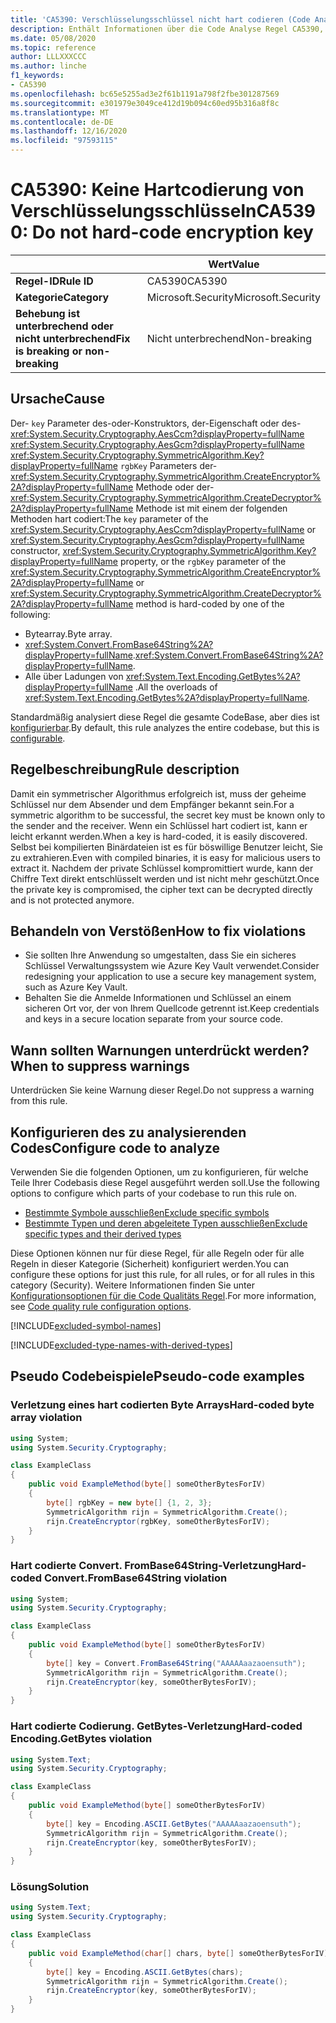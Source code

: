 ```yaml
---
title: 'CA5390: Verschlüsselungsschlüssel nicht hart codieren (Code Analyse)'
description: Enthält Informationen über die Code Analyse Regel CA5390, einschließlich der Gründe, der Behebung von Verstößen und der Zeit, zu der Sie unterdrückt werden soll.
ms.date: 05/08/2020
ms.topic: reference
author: LLLXXXCCC
ms.author: linche
f1_keywords:
- CA5390
ms.openlocfilehash: bc65e5255ad3e2f61b1191a798f2fbe301287569
ms.sourcegitcommit: e301979e3049ce412d19b094c60ed95b316a8f8c
ms.translationtype: MT
ms.contentlocale: de-DE
ms.lasthandoff: 12/16/2020
ms.locfileid: "97593115"
---
```

# <a name="ca5390-do-not-hard-code-encryption-key"></a><span data-ttu-id="03379-103">CA5390: Keine Hartcodierung von Verschlüsselungsschlüsseln</span><span class="sxs-lookup"><span data-stu-id="03379-103">CA5390: Do not hard-code encryption key</span></span>

| | <span data-ttu-id="03379-104">Wert</span><span class="sxs-lookup"><span data-stu-id="03379-104">Value</span></span> |
|-|-|
| <span data-ttu-id="03379-105">**Regel-ID**</span><span class="sxs-lookup"><span data-stu-id="03379-105">**Rule ID**</span></span> |<span data-ttu-id="03379-106">CA5390</span><span class="sxs-lookup"><span data-stu-id="03379-106">CA5390</span></span>|
| <span data-ttu-id="03379-107">**Kategorie**</span><span class="sxs-lookup"><span data-stu-id="03379-107">**Category**</span></span> |<span data-ttu-id="03379-108">Microsoft.Security</span><span class="sxs-lookup"><span data-stu-id="03379-108">Microsoft.Security</span></span>|
| <span data-ttu-id="03379-109">**Behebung ist unterbrechend oder nicht unterbrechend**</span><span class="sxs-lookup"><span data-stu-id="03379-109">**Fix is breaking or non-breaking**</span></span> |<span data-ttu-id="03379-110">Nicht unterbrechend</span><span class="sxs-lookup"><span data-stu-id="03379-110">Non-breaking</span></span>|

## <a name="cause"></a><span data-ttu-id="03379-111">Ursache</span><span class="sxs-lookup"><span data-stu-id="03379-111">Cause</span></span>

<span data-ttu-id="03379-112">Der- `key` Parameter des-oder-Konstruktors, der-Eigenschaft oder des- <xref:System.Security.Cryptography.AesCcm?displayProperty=fullName> <xref:System.Security.Cryptography.AesGcm?displayProperty=fullName> <xref:System.Security.Cryptography.SymmetricAlgorithm.Key?displayProperty=fullName> `rgbKey` Parameters der- <xref:System.Security.Cryptography.SymmetricAlgorithm.CreateEncryptor%2A?displayProperty=fullName> Methode oder der- <xref:System.Security.Cryptography.SymmetricAlgorithm.CreateDecryptor%2A?displayProperty=fullName> Methode ist mit einem der folgenden Methoden hart codiert:</span><span class="sxs-lookup"><span data-stu-id="03379-112">The `key` parameter of the <xref:System.Security.Cryptography.AesCcm?displayProperty=fullName> or <xref:System.Security.Cryptography.AesGcm?displayProperty=fullName> constructor, <xref:System.Security.Cryptography.SymmetricAlgorithm.Key?displayProperty=fullName> property, or the `rgbKey` parameter of the <xref:System.Security.Cryptography.SymmetricAlgorithm.CreateEncryptor%2A?displayProperty=fullName> or <xref:System.Security.Cryptography.SymmetricAlgorithm.CreateDecryptor%2A?displayProperty=fullName> method is hard-coded by one of the following:</span></span>

- <span data-ttu-id="03379-113">Bytearray.</span><span class="sxs-lookup"><span data-stu-id="03379-113">Byte array.</span></span>
- <span data-ttu-id="03379-114"><xref:System.Convert.FromBase64String%2A?displayProperty=fullName>.</span><span class="sxs-lookup"><span data-stu-id="03379-114"><xref:System.Convert.FromBase64String%2A?displayProperty=fullName>.</span></span>
- <span data-ttu-id="03379-115">Alle über Ladungen von <xref:System.Text.Encoding.GetBytes%2A?displayProperty=fullName> .</span><span class="sxs-lookup"><span data-stu-id="03379-115">All the overloads of <xref:System.Text.Encoding.GetBytes%2A?displayProperty=fullName>.</span></span>

<span data-ttu-id="03379-116">Standardmäßig analysiert diese Regel die gesamte CodeBase, aber dies ist [konfigurierbar](#configure-code-to-analyze).</span><span class="sxs-lookup"><span data-stu-id="03379-116">By default, this rule analyzes the entire codebase, but this is [configurable](#configure-code-to-analyze).</span></span>

## <a name="rule-description"></a><span data-ttu-id="03379-117">Regelbeschreibung</span><span class="sxs-lookup"><span data-stu-id="03379-117">Rule description</span></span>

<span data-ttu-id="03379-118">Damit ein symmetrischer Algorithmus erfolgreich ist, muss der geheime Schlüssel nur dem Absender und dem Empfänger bekannt sein.</span><span class="sxs-lookup"><span data-stu-id="03379-118">For a symmetric algorithm to be successful, the secret key must be known only to the sender and the receiver.</span></span> <span data-ttu-id="03379-119">Wenn ein Schlüssel hart codiert ist, kann er leicht erkannt werden.</span><span class="sxs-lookup"><span data-stu-id="03379-119">When a key is hard-coded, it is easily discovered.</span></span> <span data-ttu-id="03379-120">Selbst bei kompilierten Binärdateien ist es für böswillige Benutzer leicht, Sie zu extrahieren.</span><span class="sxs-lookup"><span data-stu-id="03379-120">Even with compiled binaries, it is easy for malicious users to extract it.</span></span> <span data-ttu-id="03379-121">Nachdem der private Schlüssel kompromittiert wurde, kann der Chiffre Text direkt entschlüsselt werden und ist nicht mehr geschützt.</span><span class="sxs-lookup"><span data-stu-id="03379-121">Once the private key is compromised, the cipher text can be decrypted directly and is not protected anymore.</span></span>

## <a name="how-to-fix-violations"></a><span data-ttu-id="03379-122">Behandeln von Verstößen</span><span class="sxs-lookup"><span data-stu-id="03379-122">How to fix violations</span></span>

- <span data-ttu-id="03379-123">Sie sollten Ihre Anwendung so umgestalten, dass Sie ein sicheres Schlüssel Verwaltungssystem wie Azure Key Vault verwendet.</span><span class="sxs-lookup"><span data-stu-id="03379-123">Consider redesigning your application to use a secure key management system, such as Azure Key Vault.</span></span>
- <span data-ttu-id="03379-124">Behalten Sie die Anmelde Informationen und Schlüssel an einem sicheren Ort vor, der von Ihrem Quellcode getrennt ist.</span><span class="sxs-lookup"><span data-stu-id="03379-124">Keep credentials and keys in a secure location separate from your source code.</span></span>

## <a name="when-to-suppress-warnings"></a><span data-ttu-id="03379-125">Wann sollten Warnungen unterdrückt werden?</span><span class="sxs-lookup"><span data-stu-id="03379-125">When to suppress warnings</span></span>

<span data-ttu-id="03379-126">Unterdrücken Sie keine Warnung dieser Regel.</span><span class="sxs-lookup"><span data-stu-id="03379-126">Do not suppress a warning from this rule.</span></span>

## <a name="configure-code-to-analyze"></a><span data-ttu-id="03379-127">Konfigurieren des zu analysierenden Codes</span><span class="sxs-lookup"><span data-stu-id="03379-127">Configure code to analyze</span></span>

<span data-ttu-id="03379-128">Verwenden Sie die folgenden Optionen, um zu konfigurieren, für welche Teile Ihrer Codebasis diese Regel ausgeführt werden soll.</span><span class="sxs-lookup"><span data-stu-id="03379-128">Use the following options to configure which parts of your codebase to run this rule on.</span></span>

- [<span data-ttu-id="03379-129">Bestimmte Symbole ausschließen</span><span class="sxs-lookup"><span data-stu-id="03379-129">Exclude specific symbols</span></span>](#exclude-specific-symbols)
- [<span data-ttu-id="03379-130">Bestimmte Typen und deren abgeleitete Typen ausschließen</span><span class="sxs-lookup"><span data-stu-id="03379-130">Exclude specific types and their derived types</span></span>](#exclude-specific-types-and-their-derived-types)

<span data-ttu-id="03379-131">Diese Optionen können nur für diese Regel, für alle Regeln oder für alle Regeln in dieser Kategorie (Sicherheit) konfiguriert werden.</span><span class="sxs-lookup"><span data-stu-id="03379-131">You can configure these options for just this rule, for all rules, or for all rules in this category (Security).</span></span> <span data-ttu-id="03379-132">Weitere Informationen finden Sie unter [Konfigurationsoptionen für die Code Qualitäts Regel](../code-quality-rule-options.md).</span><span class="sxs-lookup"><span data-stu-id="03379-132">For more information, see [Code quality rule configuration options](../code-quality-rule-options.md).</span></span>

[!INCLUDE[excluded-symbol-names](~/includes/code-analysis/excluded-symbol-names.md)]

[!INCLUDE[excluded-type-names-with-derived-types](~/includes/code-analysis/excluded-type-names-with-derived-types.md)]

## <a name="pseudo-code-examples"></a><span data-ttu-id="03379-133">Pseudo Codebeispiele</span><span class="sxs-lookup"><span data-stu-id="03379-133">Pseudo-code examples</span></span>

### <a name="hard-coded-byte-array-violation"></a><span data-ttu-id="03379-134">Verletzung eines hart codierten Byte Arrays</span><span class="sxs-lookup"><span data-stu-id="03379-134">Hard-coded byte array violation</span></span>

```csharp
using System;
using System.Security.Cryptography;

class ExampleClass
{
    public void ExampleMethod(byte[] someOtherBytesForIV)
    {
        byte[] rgbKey = new byte[] {1, 2, 3};
        SymmetricAlgorithm rijn = SymmetricAlgorithm.Create();
        rijn.CreateEncryptor(rgbKey, someOtherBytesForIV);
    }
}
```

### <a name="hard-coded-convertfrombase64string-violation"></a><span data-ttu-id="03379-135">Hart codierte Convert. FromBase64String-Verletzung</span><span class="sxs-lookup"><span data-stu-id="03379-135">Hard-coded Convert.FromBase64String violation</span></span>

```csharp
using System;
using System.Security.Cryptography;

class ExampleClass
{
    public void ExampleMethod(byte[] someOtherBytesForIV)
    {
        byte[] key = Convert.FromBase64String("AAAAAaazaoensuth");
        SymmetricAlgorithm rijn = SymmetricAlgorithm.Create();
        rijn.CreateEncryptor(key, someOtherBytesForIV);
    }
}
```

### <a name="hard-coded-encodinggetbytes-violation"></a><span data-ttu-id="03379-136">Hart codierte Codierung. GetBytes-Verletzung</span><span class="sxs-lookup"><span data-stu-id="03379-136">Hard-coded Encoding.GetBytes violation</span></span>

```csharp
using System.Text;
using System.Security.Cryptography;

class ExampleClass
{
    public void ExampleMethod(byte[] someOtherBytesForIV)
    {
        byte[] key = Encoding.ASCII.GetBytes("AAAAAaazaoensuth");
        SymmetricAlgorithm rijn = SymmetricAlgorithm.Create();
        rijn.CreateEncryptor(key, someOtherBytesForIV);
    }
}
```

### <a name="solution"></a><span data-ttu-id="03379-137">Lösung</span><span class="sxs-lookup"><span data-stu-id="03379-137">Solution</span></span>

```csharp
using System.Text;
using System.Security.Cryptography;

class ExampleClass
{
    public void ExampleMethod(char[] chars, byte[] someOtherBytesForIV)
    {
        byte[] key = Encoding.ASCII.GetBytes(chars);
        SymmetricAlgorithm rijn = SymmetricAlgorithm.Create();
        rijn.CreateEncryptor(key, someOtherBytesForIV);
    }
}
```
